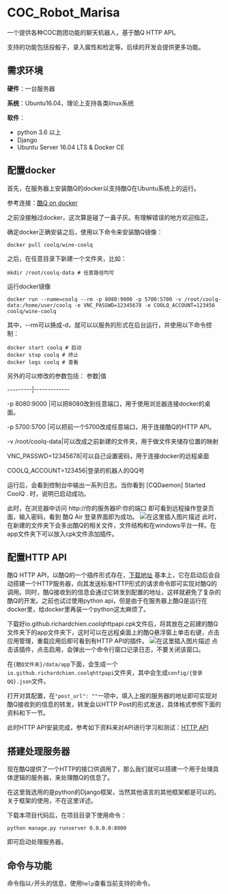 # COC_Robot_Marisa
一个提供各种COC跑团功能的聊天机器人，基于酷Q HTTP API。

支持的功能包括投骰子，录入属性和检定等。后续的开发会提供更多功能。
## 需求环境
**硬件**：一台服务器

**系统**：Ubuntu16.04，理论上支持各类linux系统

**软件**：
 - python 3.6 以上
 - Django
 -  Ubuntu Server 16.04 LTS & Docker CE 

## 配置docker
首先，在服务器上安装酷Q的docker以支持酷Q在Ubuntu系统上的运行。

参考连接：[酷Q on docker](https://cqp.cc/t/34558)

之前没接触过docker，这次算是碰了一鼻子灰。有理解错误的地方欢迎指正。

确定docker正确安装之后，使用以下命令来安装酷Q镜像：

```
docker pull coolq/wine-coolq
```
之后，在任意目录下新建一个文件夹，比如：

```
mkdir /root/coolq-data # 任意路径均可
```
运行docker镜像
```
docker run --name=coolq --rm -p 8080:9000 -p 5700:5700 -v /root/coolq-data:/home/user/coolq -e VNC_PASSWD=12345678 -e COOLQ_ACCOUNT=123456 coolq/wine-coolq
```
其中，--rm可以换成-d，就可以以服务的形式在后台运行，并使用以下命令控制：

```
docker start coolq # 启动
docker stop coolq # 终止
docker logs coolq # 查看
```
另外的可以修改的参数包括：
参数|值

---------|-------------

 -p 8080:9000 |可以把8080改到任意端口，用于使用浏览器连接docker的桌面。
 
 -p 5700:5700 |可以把前一个5700改成任意端口，用于连接酷Q的HTTP API。
 
 -v /root/coolq-data|可以改成之前新建的文件夹，用于做文件夹储存位置的映射
 
 VNC_PASSWD=12345678|可以自己设置密码，用于连接docker的远程桌面
 
 COOLQ_ACCOUNT=123456|登录的机器人的QQ号
 
运行后，会看到控制台中输出一系列日志。当你看到 [CQDaemon] Started CoolQ . 时，说明已启动成功。

此时，在浏览器中访问 http://你的服务器IP:你的端口 即可看到远程操作登录页面，输入密码，看到 酷Q Air 登录界面即为成功。
![在这里插入图片描述](https://img-blog.csdnimg.cn/20200214110518879.png?x-oss-process=image/watermark,type_ZmFuZ3poZW5naGVpdGk,shadow_10,text_aHR0cHM6Ly9ibG9nLmNzZG4ubmV0L21vdHRsZWQyMzM=,size_16,color_FFFFFF,t_70)
此时，在新建的文件夹下会多出酷Q的相关文件，文件结构和在windows平台一样。在app文件夹下可以放入cpk文件添加插件。

## 配置HTTP API
酷Q HTTP API，以酷Q的一个插件形式存在，[下载地址](https://github.com/richardchien/coolq-http-api/releases)
基本上，它在启动后会自动搭建一个HTTP服务器，向其发送标准HTTP形式的请求命令即可实现对酷Q的调用。同时，酷Q接收到的信息会通过它转发到配置的地址，这样就避免了复杂的酷Q的开发。之前也试过使用python api，但是由于在服务器上酷Q是运行在docker里，给docker里再装一个python这太麻烦了。

下载好io.github.richardchien.coolqhttpapi.cpk文件后，将其放在之前建的酷Q文件夹下的app文件夹下，这时可以在远程桌面上的酷Q悬浮窗上单击右键，点击应用管理，重载应用后即可看到有HTTP API的插件。
![在这里插入图片描述](https://img-blog.csdnimg.cn/20200214110657371.png?x-oss-process=image/watermark,type_ZmFuZ3poZW5naGVpdGk,shadow_10,text_aHR0cHM6Ly9ibG9nLmNzZG4ubmV0L21vdHRsZWQyMzM=,size_16,color_FFFFFF,t_70)
点击该插件，点击启用，会弹出一个命令行窗口记录日志，不要关闭该窗口。

在`{酷Q文件夹}/data/app`下面，会生成一个`io.github.richardchien.coolqhttpapi`文件夹，其中会生成`config/{登录QQ}.json`文件。

打开对其配置，在`"post_url": ""`一项中，填入上报的服务器的地址即可实现对酷Q接收到的信息的转发，转发会以HTTP Post的形式发送，具体格式参照下面的资料和下一节。

此时HTTP API安装完成，参考如下资料来对API进行学习和测试：[HTTP API](https://richardchien.gitee.io/coolq-http-api/docs/4.12/#/API)

## 搭建处理服务器
现在酷Q提供了一个HTTP的接口供调用了，那么我们就可以搭建一个用于处理具体逻辑的服务器，来处理酷Q的信息了。

在这里我选用的是python的Django框架，当然其他语言的其他框架都是可以的。关于框架的使用，不在这里详述。

下载本项目代码后，在项目目录下使用命令：
```
python manage.py runserver 0.0.0.0:8000
```
即可启动处理服务器。

## 命令与功能
命令指以`/`开头的信息，使用`help`查看当前支持的命令。

